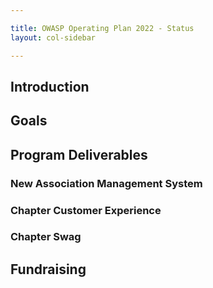 ```yaml
---

title: OWASP Operating Plan 2022 - Status
layout: col-sidebar

---
```


## Introduction

## Goals

## Program Deliverables

### New Association Management System

### Chapter Customer Experience

### Chapter Swag

## Fundraising
